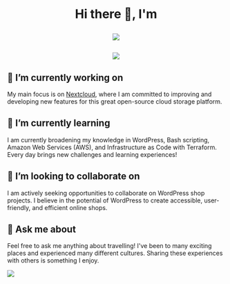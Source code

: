 <h1 align="center">Hi there 👋, I'm <p align="center">
    <img src="https://readme-typing-svg.herokuapp.com?font=Segoe+UI&color=70F3FF&size=30&center=true&vCenter=true&lines=Maximilian"></img>
</p></h1>

<p align="center">
    <img src="https://readme-typing-svg.herokuapp.com?font=Segoe+UI&color=70F3FF&size=30&center=true&vCenter=true&lines=Maximilian"></img>
</p>

## 🔭 I’m currently working on

My main focus is on [Nextcloud](https://nextcloud.com/), where I am committed to improving and developing new features for this great open-source cloud storage platform.

## 🌱 I’m currently learning

I am currently broadening my knowledge in WordPress, Bash scripting, Amazon Web Services (AWS), and Infrastructure as Code with Terraform. Every day brings new challenges and learning experiences!

## 👯 I’m looking to collaborate on

I am actively seeking opportunities to collaborate on WordPress shop projects. I believe in the potential of WordPress to create accessible, user-friendly, and efficient online shops.

## 💬 Ask me about

Feel free to ask me anything about travelling! I've been to many exciting places and experienced many different cultures. Sharing these experiences with others is something I enjoy.



![](https://komarev.com/ghpvc/?username=mbeyer95&color=blue)

